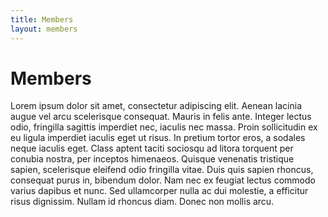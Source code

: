 ```yaml
---
title: Members
layout: members
---
```


# Members

Lorem ipsum dolor sit amet, consectetur adipiscing elit. Aenean lacinia augue vel arcu scelerisque consequat. Mauris in felis ante. Integer lectus odio, fringilla sagittis imperdiet nec, iaculis nec massa. Proin sollicitudin ex eu ligula imperdiet iaculis eget ut risus. In pretium tortor eros, a sodales neque iaculis eget. Class aptent taciti sociosqu ad litora torquent per conubia nostra, per inceptos himenaeos. Quisque venenatis tristique sapien, scelerisque eleifend odio fringilla vitae. Duis quis sapien rhoncus, consequat purus in, bibendum dolor. Nam nec ex feugiat lectus commodo varius dapibus et nunc. Sed ullamcorper nulla ac dui molestie, a efficitur risus dignissim. Nullam id rhoncus diam. Donec non mollis arcu.
